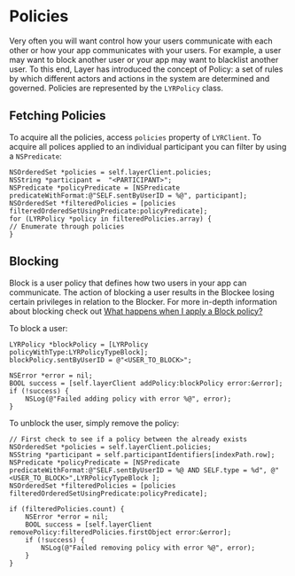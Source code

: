 # Policies

Very often you will want control how your users communicate with each other or how your app communicates with your users. For example, a user may want to block another user or your app may want to blacklist another user. To this end, Layer has introduced the concept of Policy: a set of rules by which different actors and actions in the system are determined and governed. Policies are represented by the `LYRPolicy` class.

## Fetching Policies

To acquire all the policies, access `policies` property of `LYRClient`. To acquire all polices applied to an individual participant you can filter by using a `NSPredicate`:

```objc
NSOrderedSet *policies = self.layerClient.policies;
NSString *participant =  "<PARTICIPANT>";
NSPredicate *policyPredicate = [NSPredicate predicateWithFormat:@"SELF.sentByUserID = %@", participant];
NSOrderedSet *filteredPolicies = [policies filteredOrderedSetUsingPredicate:policyPredicate];
for (LYRPolicy *policy in filteredPolicies.array) {
// Enumerate through policies
}
 ```    

## Blocking

Block is a user policy that defines how two users in your app can communicate. The action of blocking a user results in the Blockee losing certain privileges in relation to the Blocker. For more in-depth information about blocking check out [What happens when I apply a Block policy?](https://support.layer.com/hc/en-us/articles/204050814)

To block a user:
```objc
LYRPolicy *blockPolicy = [LYRPolicy policyWithType:LYRPolicyTypeBlock];
blockPolicy.sentByUserID = @"<USER_TO_BLOCK>";

NSError *error = nil;
BOOL success = [self.layerClient addPolicy:blockPolicy error:&error];
if (!success) {
    NSLog(@"Failed adding policy with error %@", error);
}
```    

To unblock the user, simply remove the policy:
```objc
// First check to see if a policy between the already exists
NSOrderedSet *policies = self.layerClient.policies;
NSString *participant = self.participantIdentifiers[indexPath.row];
NSPredicate *policyPredicate = [NSPredicate predicateWithFormat:@"SELF.sentByUserID = %@ AND SELF.type = %d", @"<USER_TO_BLOCK>",LYRPolicyTypeBlock ];
NSOrderedSet *filteredPolicies = [policies filteredOrderedSetUsingPredicate:policyPredicate];

if (filteredPolicies.count) {
    NSError *error = nil;    
    BOOL success = [self.layerClient removePolicy:filteredPolicies.firstObject error:&error];
    if (!success) {
        NSLog(@"Failed removing policy with error %@", error);
    }
}    
```
